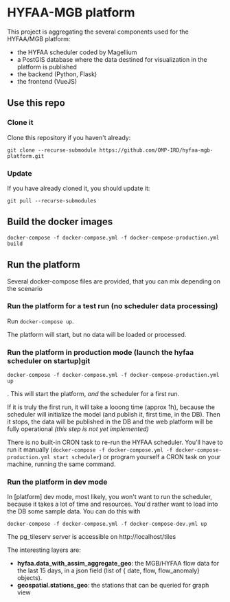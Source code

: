 # HYFAA-MGB platform

This project is aggregating the several components used for the HYFAA/MGB platform:
- the HYFAA scheduler coded by Magellium
- a PostGIS database where the data destined for visualization in the platform is published
- the backend (Python, Flask)
- the frontend (VueJS)

## Use this repo
### Clone it
Clone this repository if you haven't already:

`git clone --recurse-submodule https://github.com/OMP-IRD/hyfaa-mgb-platform.git`

### Update
If you have already cloned it, you should update it:

`git pull --recurse-submodules`

## Build the docker images
`docker-compose -f docker-compose.yml -f docker-compose-production.yml build`

## Run the platform
Several docker-compose files are provided, that you can mix depending on the scenario

### Run the platform for a test run (no scheduler data processing)
Run `docker-compose up`. 

The platform will start, but no data will be loaded or processed.

### Run the platform in production mode (launch the hyfaa scheduler on startup)git
```shell
docker-compose -f docker-compose.yml -f docker-compose-production.yml up
```
. This will start the platform, _and_ the scheduler for a first run. 

If it is truly the first run, it will take a looong time (approx 1h), because the scheduler will initialize the model (and publish it, first time, in the DB).
Then it stops, the data will be published in the DB and the web platform will be fully operational _(this step is not yet implemented)_

There is no built-in CRON task to re-run the HYFAA scheduler. You'll have to run it manually (`docker-compose -f docker-compose.yml -f docker-compose-production.yml start scheduler`) or program yourself a CRON task on your machine, running the same command.

### Run the platform in dev mode
In [platform] dev mode, most likely, you won't want to run the scheduler, because it takes a lot of time and resources. 
You'd rather want to load into the DB some sample data. You can do this with
```shell
docker-compose -f docker-compose.yml -f docker-compose-dev.yml up
```

The pg_tileserv server is accessible on http://localhost/tiles

The interesting layers are:
- **hyfaa.data_with_assim_aggregate_geo**: the MGB/HYFAA flow data for the last 15 days, in a json field (list of { date, flow, flow_anomaly} objects).
- **geospatial.stations_geo**: the stations that can be queried for graph view 
